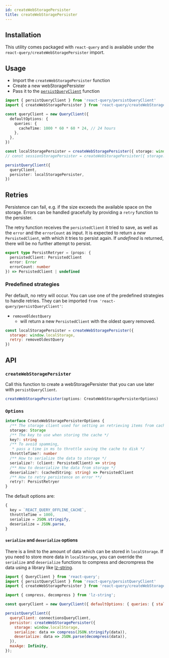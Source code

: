 ```yaml
---
id: createWebStoragePersister
title: createWebStoragePersister
---
```


## Installation

This utility comes packaged with `react-query` and is available under the `react-query/createWebStoragePersister` import.

## Usage

- Import the `createWebStoragePersister` function
- Create a new webStoragePersister
- Pass it to the [`persistQueryClient`](./persistQueryClient) function

```ts
import { persistQueryClient } from 'react-query/persistQueryClient'
import { createWebStoragePersister } from 'react-query/createWebStoragePersister'

const queryClient = new QueryClient({
  defaultOptions: {
    queries: {
      cacheTime: 1000 * 60 * 60 * 24, // 24 hours
    },
  },
})

const localStoragePersister = createWebStoragePersister({ storage: window.localStorage })
// const sessionStoragePersister = createWebStoragePersister({ storage: window.sessionStorage })

persistQueryClient({
  queryClient,
  persister: localStoragePersister,
})
```

## Retries

Persistence can fail, e.g. if the size exceeds the available space on the storage. Errors can be handled gracefully by providing a `retry` function to the persister.

The retry function receives the `persistedClient` it tried to save, as well as the `error` and the `errorCount` as input. It is expected to return a _new_ `PersistedClient`, with which it tries to persist again. If _undefined_ is returned, there will be no further attempt to persist.

```ts
export type PersistRetryer = (props: {
  persistedClient: PersistedClient
  error: Error
  errorCount: number
}) => PersistedClient | undefined
```

### Predefined strategies

Per default, no retry will occur. You can use one of the predefined strategies to handle retries. They can be imported `from 'react-query/persistQueryClient'`:

- `removeOldestQuery`
  - will return a new `PersistedClient` with the oldest query removed.

```js
const localStoragePersister = createWebStoragePersister({
  storage: window.localStorage,
  retry: removeOldestQuery
})
```

## API

### `createWebStoragePersister`

Call this function to create a webStoragePersister that you can use later with `persistQueryClient`.

```js
createWebStoragePersister(options: CreateWebStoragePersisterOptions)
```

### `Options`

```ts
interface CreateWebStoragePersisterOptions {
  /** The storage client used for setting an retrieving items from cache (window.localStorage or window.sessionStorage) */
  storage: Storage
  /** The key to use when storing the cache */
  key?: string
  /** To avoid spamming,
   * pass a time in ms to throttle saving the cache to disk */
  throttleTime?: number
  /** How to serialize the data to storage */
  serialize?: (client: PersistedClient) => string
  /** How to deserialize the data from storage */
  deserialize?: (cachedString: string) => PersistedClient
  /** How to retry persistence on error **/
  retry?: PersistRetryer
}
```

The default options are:

```js
{
  key = `REACT_QUERY_OFFLINE_CACHE`,
  throttleTime = 1000,
  serialize = JSON.stringify,
  deserialize = JSON.parse,
}
```

#### `serialize` and `deserialize` options
There is a limit to the amount of data which can be stored in `localStorage`.
If you need to store more data in `localStorage`, you can override the `serialize` and `deserialize` functions to compress and decrompress the data using a library like [lz-string](https://github.com/pieroxy/lz-string/).

```js
import { QueryClient } from 'react-query';
import { persistQueryClient } from 'react-query/persistQueryClient'
import { createWebStoragePersister } from 'react-query/createWebStoragePersister'

import { compress, decompress } from 'lz-string';

const queryClient = new QueryClient({ defaultOptions: { queries: { staleTime: Infinity } } });

persistQueryClient({
  queryClient: connectionsQueryClient,
  persistor: createWebStoragePersister({
    storage: window.localStorage,
    serialize: data => compress(JSON.stringify(data)),
    deserialize: data => JSON.parse(decompress(data)),
  }),
  maxAge: Infinity,
});
```
